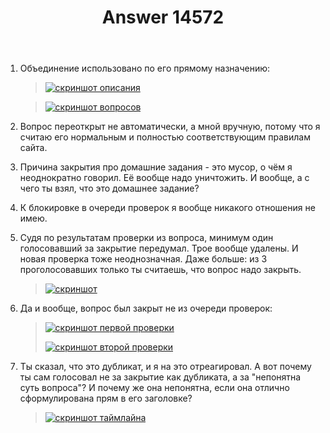 ﻿---
title: "Answer 14572"
se.owner.user_id: 178988
se.owner.display_name: "Qwertiy"
se.owner.link: "https://ru.meta.stackoverflow.com/users/178988/qwertiy"
se.answer_id: 14572
se.question_id: 14571
se.post_type: answer
se.is_accepted: False
---
<ol>
<li><p>Объединение использовано по его прямому назначению:</p>
<blockquote>
<p><a href="https://i.sstatic.net/7otQ49Le.png" rel="nofollow noreferrer"><img src="https://i.sstatic.net/7otQ49Le.png" alt="скриншот описания" /></a></p>
</blockquote>
<blockquote>
<p><a href="https://i.sstatic.net/xV0vLsvi.png" rel="nofollow noreferrer"><img src="https://i.sstatic.net/xV0vLsvi.png" alt="скриншот вопросов" /></a></p>
</blockquote>
</li>
<li><p>Вопрос переоткрыт не автоматически, а мной вручную, потому что я считаю его нормальным и полностью соответствующим правилам сайта.</p>
</li>
<li><p>Причина закрытия про домашние задания - это мусор, о чём я неоднократно говорил. Её вообще надо уничтожить. И вообще, а с чего ты взял, что это домашнее задание?</p>
</li>
<li><p>К блокировке в очереди проверок я вообще никакого отношения не имею.</p>
</li>
<li><p>Судя по результатам проверки из вопроса, минимум один голосовавший за закрытие передумал. Трое вообще удалены. И новая проверка тоже неоднозначная. Даже больше: из 3 проголосовавших только ты считаешь, что вопрос надо закрыть.</p>
<blockquote>
<p><a href="https://i.sstatic.net/rUts6uVk.png" rel="nofollow noreferrer"><img src="https://i.sstatic.net/rUts6uVk.png" alt="скриншот" /></a></p>
</blockquote>
</li>
<li><p>Да и вообще, вопрос был закрыт не из очереди проверок:</p>
<blockquote>
<p><a href="https://i.sstatic.net/oeN9N8A4.png" rel="nofollow noreferrer"><img src="https://i.sstatic.net/oeN9N8A4.png" alt="скриншот первой проверки" /></a></p>
<p><a href="https://i.sstatic.net/pBxwNGLf.png" rel="nofollow noreferrer"><img src="https://i.sstatic.net/pBxwNGLf.png" alt="скриншот второй проверки" /></a></p>
</blockquote>
</li>
<li><p>Ты сказал, что это дубликат, и я на это отреагировал. А вот почему ты сам голосовал не за закрытие как дубликата, а за &quot;непонятна суть вопроса&quot;? И почему же она непонятна, если она отлично сформулирована прям в его заголовке?</p>
<blockquote>
<p><a href="https://i.sstatic.net/pzSy1aRf.png" rel="nofollow noreferrer"><img src="https://i.sstatic.net/pzSy1aRf.png" alt="скриншот таймлайна" /></a></p>
</blockquote>
</li>
</ol>
